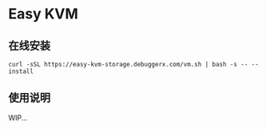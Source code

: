 # Easy KVM

## 在线安装
```shell
curl -sSL https://easy-kvm-storage.debuggerx.com/vm.sh | bash -s -- --install
```

## 使用说明
WIP...
